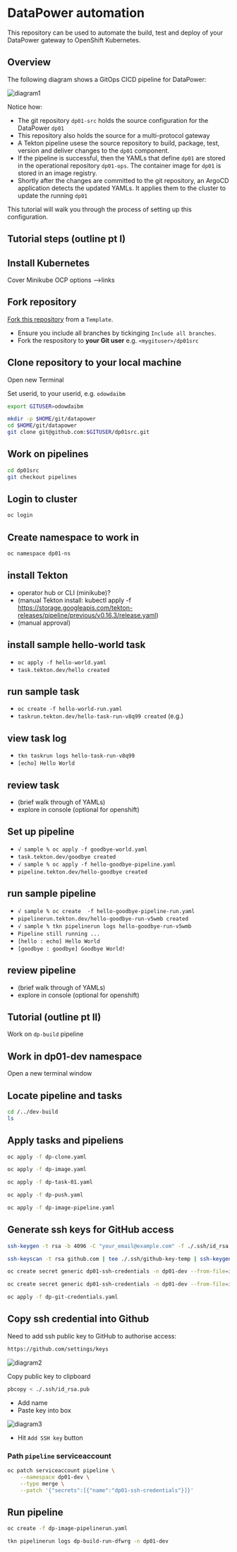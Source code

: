 # DataPower automation

This repository can be used to automate the build, test and deploy of your
DataPower gateway to OpenShift Kubernetes.

## Overview

The following diagram shows a GitOps CICD pipeline for DataPower:

![diagram1](./docs/images/diagram1.drawio.png)

Notice how: 

- The git repository `dp01-src` holds the source configuration for the DataPower `dp01`
- This repository also holds the source for a multi-protocol gateway
- A Tekton pipeline usese the source repository to build, package, test, version and deliver changes to the `dp01` component.
- If the pipeline is successful, then the YAMLs that define `dp01` are stored in the operational repository `dp01-ops`. The container image for `dp01` is stored in an image registry.
- Shortly after the changes are committed to the git repository, an ArgoCD application detects the updated YAMLs. It applies them to the cluster to update the running `dp01`

This tutorial will walk you through the process of setting up this configuration.

## Tutorial steps (outline pt I)

## Install Kubernetes

Cover Minikube OCP options -->links

## Fork repository
[Fork this repository](https://github.com/dp-auto/dpxx-src/generate) from a `Template`. 
  - Ensure you include all branches by tickinging `Include all branches`. 
  - Fork the respository to **your Git user** e.g. `<mygituser>/dp01src`

## Clone repository to your local machine

Open new Terminal

Set userid, to your userid, e.g. `odowdaibm`

```bash
export GITUSER=odowdaibm
```

```bash
mkdir -p $HOME/git/datapower
cd $HOME/git/datapower
git clone git@github.com:$GITUSER/dp01src.git
```

## Work on pipelines

```bash
cd dp01src
git checkout pipelines
```

## Login to cluster

```bash
oc login
```

## Create namespace to work in

```bash
oc namespace dp01-ns
```

## install Tekton 
  - operator hub or CLI (minikube)?  
  - (manual Tekton install: kubectl apply -f https://storage.googleapis.com/tekton-releases/pipeline/previous/v0.16.3/release.yaml)
  - (manual approval)


## install sample hello-world task
  - `oc apply -f hello-world.yaml`
  - `task.tekton.dev/hello created`


## run sample task
  - `oc create -f hello-world-run.yaml`
  - `taskrun.tekton.dev/hello-task-run-v8q99 created` (e.g.)

## view task log
  - `tkn taskrun logs hello-task-run-v8q99`
  - `[echo] Hello World`


## review task
  - (brief walk through of YAMLs)
  - explore in console (optional for openshift) 

## Set up pipeline
  - `√ sample % oc apply -f goodbye-world.yaml`
  - `task.tekton.dev/goodbye created`
  - `√ sample % oc apply -f hello-goodbye-pipeline.yaml`
  - `pipeline.tekton.dev/hello-goodbye created`

## run sample pipeline
  - `√ sample % oc create  -f hello-goodbye-pipeline-run.yaml`
  - `pipelinerun.tekton.dev/hello-goodbye-run-v5wmb created`
  - `√ sample % tkn pipelinerun logs hello-goodbye-run-v5wmb`
  - `Pipeline still running ...`
  - `[hello : echo] Hello World`
  - `[goodbye : goodbye] Goodbye World!`

## review pipeline
  - (brief walk through of YAMLs) 
  - explore in console (optional for openshift) 

## Tutorial (outline pt II)

Work on `dp-build` pipeline

## Work in dp01-dev namespace

Open a new terminal window
 
## Locate pipeline and tasks
```bash
cd /../dev-build
ls
```

## Apply tasks and pipeliens
  
```bash  
oc apply -f dp-clone.yaml
```

```bash
oc apply -f dp-image.yaml
```

```bash
oc apply -f dp-task-01.yaml
```

```bash
oc apply -f dp-push.yaml
```

```bash
oc apply -f dp-image-pipeline.yaml
```

## Generate ssh keys for GitHub access

```bash
ssh-keygen -t rsa -b 4096 -C "your_email@example.com" -f ./.ssh/id_rsa -q -N ""
```

```bash
ssh-keyscan -t rsa github.com | tee ./.ssh/github-key-temp | ssh-keygen -lf - && cat ./.ssh/github-key-temp >> ./.ssh/known_hosts
```

```bash
oc create secret generic dp01-ssh-credentials -n dp01-dev --from-file=id_rsa=./.ssh/id_rsa --from-file=known_hosts=./.ssh/known_hosts --from-file=./.ssh/config --dry-run=client -o=yaml
```

```bash
oc create secret generic dp01-ssh-credentials -n dp01-dev --from-file=id_rsa=./.ssh/id_rsa --from-file=known_hosts=./.ssh/known_hosts --from-file=./.ssh/config --dry-run=client -o yaml > dp-git-credentials.yaml
```

```bash
oc apply -f dp-git-credentials.yaml
```

## Copy ssh credential into Github

Need to add ssh public key to GitHub to authorise access:

```bash
https://github.com/settings/keys
```

![diagram2](./docs/images/diagram2.png)


Copy public key to clipboard

```bash
pbcopy < ./.ssh/id_rsa.pub
```

* Add name
* Paste key into box

![diagram3](./docs/images/diagram3.png)

* Hit `Add SSH key` button

### Path `pipeline` serviceaccount

```bash
oc patch serviceaccount pipeline \
    --namespace dp01-dev \
    --type merge \
    --patch '{"secrets":[{"name":"dp01-ssh-credentials"}]}'
```

## Run pipeline

```bash
oc create -f dp-image-pipelinerun.yaml
```

```bash
tkn pipelinerun logs dp-build-run-dfwrg -n dp01-dev
```
